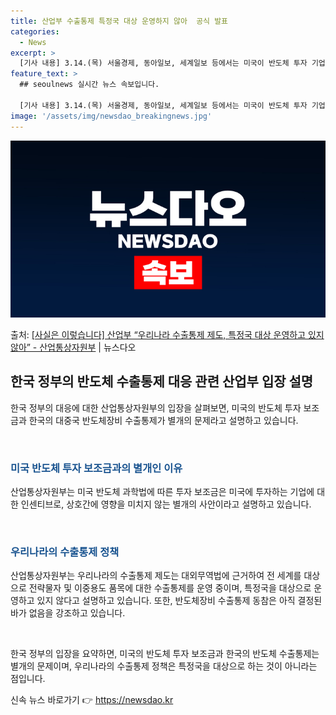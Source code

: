 ```yaml
---
title: 산업부 수출통제 특정국 대상 운영하지 않아  공식 발표
categories:
  - News
excerpt: >
  [기사 내용] 3.14.(목) 서울경제, 동아일보, 세계일보 등에서는 미국이 반도체 투자 기업에게 보조금을 …
feature_text: >
  ## seoulnews 실시간 뉴스 속보입니다.

  [기사 내용] 3.14.(목) 서울경제, 동아일보, 세계일보 등에서는 미국이 반도체 투자 기업에게 보조금을 …
image: '/assets/img/newsdao_breakingnews.jpg'
---
```


![뉴스다오 속보](/assets/img/newsdao_breakingnews.jpg)

<p>출처: <a href="https://newsdao.kr/3359" rel="dofollow">[사실은 이렇습니다] 산업부 “우리나라 수출통제 제도, 특정국 대상 운영하고 있지 않아” - 산업통상자원부</a> | 뉴스다오</p>

<h2 data-ke-size="size26">한국 정부의 반도체 수출통제 대응 관련 산업부 입장 설명</h2>
한국 정부의 대응에 대한 산업통상자원부의 입장을 살펴보면, 미국의 반도체 투자 보조금과 한국의 대중국 반도체장비 수출통제가 별개의 문제라고 설명하고 있습니다.

<p data-ke-size="size16">&nbsp;</p>

<h3><b><span style="color: #1a5490;">미국 반도체 투자 보조금과의 별개인 이유</span></b></h3>
산업통상자원부는 미국 반도체 과학법에 따른 투자 보조금은 미국에 투자하는 기업에 대한 인센티브로, 상호간에 영향을 미치지 않는 별개의 사안이라고 설명하고 있습니다.

<p data-ke-size="size16">&nbsp;</p>

<h3><b><span style="color: #1a5490;">우리나라의 수출통제 정책</span></b></h3>
산업통상자원부는 우리나라의 수출통제 제도는 대외무역법에 근거하여 전 세계를 대상으로 전략물자 및 이중용도 품목에 대한 수출통제를 운영 중이며, 특정국을 대상으로 운영하고 있지 않다고 설명하고 있습니다. 또한, 반도체장비 수출통제 동참은 아직 결정된 바가 없음을 강조하고 있습니다.

<p data-ke-size="size16">&nbsp;</p>

한국 정부의 입장을 요약하면, 미국의 반도체 투자 보조금과 한국의 반도체 수출통제는 별개의 문제이며, 우리나라의 수출통제 정책은 특정국을 대상으로 하는 것이 아니라는 점입니다. 

신속 뉴스 바로가기 👉 <a href="https://newsdao.kr" rel="dofollow">https://newsdao.kr</a>


